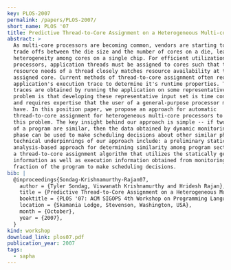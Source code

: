 ```yaml
---
key: PLOS-2007
permalink: /papers/PLOS-2007/
short_name: PLOS '07
title: Predictive Thread-to-Core Assignment on a Heterogeneous Multi-core Processor
abstract: >
  As multi-core processors are becoming common, vendors are starting to explore
  trade offs between the die size and the number of cores on a die, leading to
  heterogeneity among cores on a single chip. For efficient utilization of these
  processors, application threads must be assigned to cores such that the
  resource needs of a thread closely matches resource availability at the
  assigned core. Current methods of thread-to-core assignment often require
  application's execution trace to determine it's runtime properties. These
  traces are obtained by running the application on some representative input. A
  problem is that developing these representative input set is time consuming,
  and requires expertise that the user of a general-purpose processor may not
  have. In this position paper, we propose an approach for automatic
  thread-to-core assignment for heterogeneous multi-core processors to address
  this problem. The key insight behind our approach is simple -- if two phases
  of a program are similar, then the data obtained by dynamic monitoring of one
  phase can be used to make scheduling decisions about other similar phases. The
  technical underpinnings of our approach include: a preliminary static
  analysis-based approach for determining similarity among program sections, and
  a thread-to-core assignment algorithm that utilizes the statically generated
  information as well as execution information obtained from monitoring a small
  fraction of the program to make scheduling decisions.
bib: |
  @inproceedings{Sondag-Krishnamurthy-Rajan07,
    author = {Tyler Sondag, Viswanath Krishnamurthy and Hridesh Rajan},
    title = {Predictive Thread-to-Core Assignment on a Heterogeneous Multi-core Processor},
    booktitle = {PLOS '07: ACM SIGOPS 4th Workshop on Programming Languages and Operating Systems},
    location = {Skamania Lodge, Stevenson, Washington, USA},
    month = {October},
    year = {2007},
  }
kind: workshop
download_link: plos07.pdf
publication_year: 2007
tags:
  - sapha
---
```

